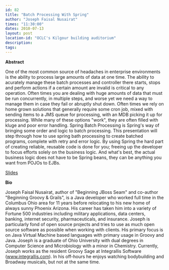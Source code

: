 ```yaml
---
id: 82
title: "Batch Processing With Spring"
author: "Joseph Faisal Nusairat"
times: "11:30:00"
dates: 2010-07-13
layout: post
location-id: "OCLC's Kilgour building auditorium"  
description: 
tags: 
---
```

 **Abstract**

One of the most common source of headaches in enterprise environments is the ability to process large amounts of data at one time. The ability to acurately manage these batch processes and controller there starts, stops and perform actions if a certain amount are invalid is critical to any operation. Often times you are dealing with huge amounts of data that must be run concurrently, in multiple steps, and worse yet we need a way to manage them in case they fail or abruptly shut down. Often times we rely on home grown solutions that generally require some cron job, mixed with sending items to a JMS queue for processing, with an MDB picking it up for processing. While many of these options "work", they are often filled with kluge and poor error handling. Spring Batch Processing is Spring's way of bringing some order and logic to batch processing. This presentation will step through how to use spring bath processing to create batched programs, complete with retry and error logic. By using Spring the hard part of creating reliable, reusable code is done for you; freeing up the developer to focus efforts solely on the business logic. And what's best, the actual business logic does not have to be Spring beans, they can be anything you want from POJOs to EJBs.

[Slides](http://github.com/nusairat/spring_batch_demo/raw/master/Batch%20Processing%20in%20Spring.pdf)

**Bio**

Joseph Faisal Nusairat, author of "Beginning JBoss Seam" and co-author "Beginning Groovy & Grails", is a Java developer who worked full time in the Columbus Ohio area for 11 years before relocating to his new home of always sunny Phoenix Arizona. His career has taken him into a variety of Fortune 500 industries including military applications, data centers, banking, internet security, pharmaceuticals, and insurance. Joseph is particularly fond of open source projects and tries to use as much open source software as possible when working with clients. His primary focus is on Java Virtual Machine based languages with primary usage in Groovy and Java. Joseph is a graduate of Ohio University with dual degrees in Computer Science and Microbiology with a minor in Chemistry. Currently, Joseph works as the resident Groovy Sage at Integrallis Software (www.integrallis.com). In his off-hours he enjoys watching bodybuilding and Broadway musicals, but not at the same time.

